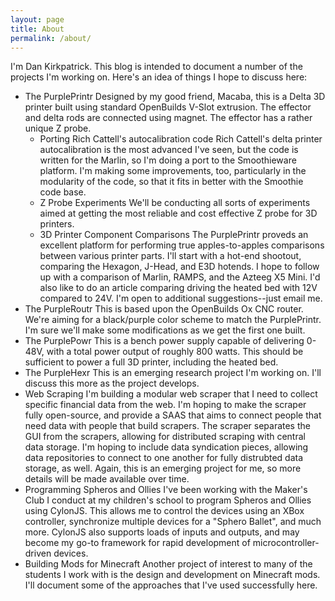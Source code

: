```yaml
---
layout: page
title: About
permalink: /about/
---
```


I'm Dan Kirkpatrick.  This blog is intended to document a number of the projects I'm working on.  Here's an idea of things I hope to discuss here:

- The PurplePrintr
  Designed by my good friend, Macaba, this is a Delta 3D printer built using standard OpenBuilds V-Slot extrusion.  The effector and delta rods are connected using magnet.  The effector has a rather unique Z probe.
  - Porting Rich Cattell's autocalibration code
    Rich Cattell's delta printer autocalibration is the most advanced I've seen, but the code is written for the Marlin, so I'm doing a port to the Smoothieware platform.  I'm making some improvements, too, particularly in the modularity of the code, so that it fits in better with the Smoothie code base.
  - Z Probe Experiments
    We'll be conducting all sorts of experiments aimed at getting the most reliable and cost effective Z probe for 3D printers.  
  - 3D Printer Component Comparisons
    The PurplePrintr proveds an excellent platform for performing true apples-to-apples comparisons between various printer parts.  I'll start with a hot-end shootout, comparing the Hexagon, J-Head, and E3D hotends.  I hope to follow up with a comparison of Marlin, RAMPS, and the Azteeg X5 Mini.  I'd also like to do an article comparing driving the heated bed with 12V compared to 24V.  I'm open to additional suggestions--just email me.
- The PurpleRoutr
  This is based upon the OpenBuilds Ox CNC router.  We're aiming for a black/purple color scheme to match the PurplePrintr.  I'm sure we'll make some modifications as we get the first one built.
- The PurplePowr
  This is a bench power supply capable of delivering 0-48V, with a total power output of roughly 800 watts.  This should be sufficient to power a full 3D printer, including the heated bed.
- The PurpleHexr
  This is an emerging research project I'm working on.  I'll discuss this more as the project develops.
- Web Scraping
  I'm building a modular web scraper that I need to collect specific financial data from the web.  I'm hoping to make the scraper fully open-source, and provide a SAAS that aims to connect people that need data with people that build scrapers.  The scraper separates the GUI from the scrapers, allowing for distributed scraping with central data storage.  I'm hoping to include data syndication pieces, allowing data repositories to connect to one another for fully distrubted data storage, as well.  Again, this is an emerging project for me, so more details will be made available over time. 
- Programming Spheros and Ollies
  I've been working with the Maker's Club I conduct at my children's school to program Spheros and Ollies using CylonJS.  This allows me to control the devices using an XBox controller, synchronize multiple devices for a "Sphero Ballet", and much more.  CylonJS also supports loads of inputs and outputs, and may become my go-to framework for rapid development of microcontroller-driven devices.
- Building Mods for Minecraft
  Another project of interest to many of the students I work with is the design and development on Minecraft mods.  I'll document some of the approaches that I've used successfully here.
